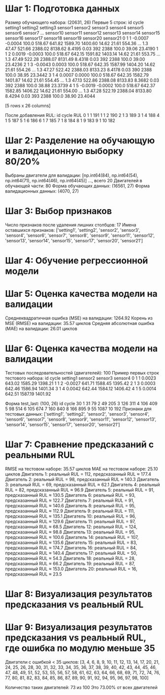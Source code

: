 # Шаг 1: Подготовка данных
Размер обучающего набора: (20631, 26)
Первые 5 строк:
   id  cycle  setting1  setting2  setting3  sensor1  sensor2  sensor3  sensor4  sensor5  sensor6  sensor7  ...  sensor10  sensor11  sensor12  sensor13  sensor14  sensor15  sensor16  sensor17  sensor18  sensor19  sensor20  sensor21
0   1      1   -0.0007   -0.0004     100.0   518.67   641.82  1589.70  1400.60    14.62    21.61   554.36  ...       1.3     47.47    521.66   2388.02   8138.62    8.4195      0.03       392      2388     100.0     39.06   23.4190
1   1      2    0.0019   -0.0003     100.0   518.67   642.15  1591.82  1403.14    14.62    21.61   553.75  ...       1.3     47.49    522.28   2388.07   8131.49    8.4318      0.03       392      2388     100.0     39.00   23.4236
2   1      3   -0.0043    0.0003     100.0   518.67   642.35  1587.99  1404.20    14.62    21.61   554.26  ...       1.3     47.27    522.42   2388.03   8133.23    8.4178      0.03       390      2388     100.0     38.95   23.3442
3   1      4    0.0007    0.0000     100.0   518.67   642.35  1582.79  1401.87    14.62    21.61   554.45  ...       1.3     47.13    522.86   2388.08   8133.83    8.3682      0.03       392      2388     100.0     38.88   23.3739
4   1      5   -0.0019   -0.0002     100.0   518.67   642.37  1582.85  1406.22    14.62    21.61   554.00  ...       1.3     47.28    522.19   2388.04   8133.80    8.4294      0.03       393      2388     100.0     38.90   23.4044

[5 rows x 26 columns]

После добавления RUL:
   id  cycle  RUL
0   1      1  191
1   1      2  190
2   1      3  189
3   1      4  188
4   1      5  187
5   1      6  186
6   1      7  185
7   1      8  184
8   1      9  183
9   1     10  182

# Шаг 2: Разделение на обучающую и валидационную выборку 80/20%
Выбраны двигатели для валидации: [np.int64(84), np.int64(54), np.int64(71), np.int64(46), np.int64(45)] ..., всего 20
Двигателей в обучающей части: 80
Форма обучающих данных: (16561, 27)
Форма валидационных данных: (4070, 27)

# Шаг 3: Выбор признаков
Число признаков после удаления лишних столбцов: 17
Имена оставшихся признаков: ['setting1', 'setting2', 'sensor2', 'sensor3', 'sensor4', 'sensor6', 'sensor7', 'sensor8', 'sensor9', 'sensor11', 'sensor12', 'sensor13', 'sensor14', 'sensor15', 'sensor17', 'sensor20', 'sensor21']

# Шаг 4: Обучение регрессионной модели

# Шаг 5: Оценка качества модели на валидации
Среднеквадратичная ошибка (MSE) на валидации: 1264.92
Корень из MSE (RMSE) на валидации: 35.57 циклов
Средняя абсолютная ошибка (MAE) на валидации: 26.01 циклов

# Шаг 6: Оценка качества модели на валидации
Тестовых последовательностей (двигателей): 100
Пример первых строк тестового набора:
   id  cycle  setting1  sensor2  sensor3  sensor4
0   1      1    0.0023   643.02  1585.29  1398.21
1   1      2   -0.0027   641.71  1588.45  1395.42
2   1      3    0.0003   642.46  1586.94  1401.34
3   1      4    0.0042   642.44  1584.12  1406.42
4   1      5    0.0014   642.51  1587.19  1401.92

Форма test_last: (100, 26)
      id  cycle
30     1     31
79     2     49
205    3    126
311    4    106
409    5     98
514    6    105
674    7    160
840    8    166
895    9     55
1087  10    192
Признаки для тестовых данных: ['setting1', 'setting2', 'sensor2', 'sensor3', 'sensor4', 'sensor6', 'sensor7', 'sensor8', 'sensor9', 'sensor11', 'sensor12', 'sensor13', 'sensor14', 'sensor15', 'sensor17', 'sensor20', 'sensor21']

# Шаг 7: Сравнение предсказаний с реальными RUL
RMSE на тестовом наборе: 35.57 циклов
MAE на тестовом наборе: 25.10 циклов
Двигатель 1: реальный RUL = 112, предсказанный RUL ≈ 177.4
Двигатель 2: реальный RUL = 98, предсказанный RUL ≈ 140.3
Двигатель 3: реальный RUL = 69, предсказанный RUL ≈ 62.1
Двигатель 4: реальный RUL = 82, предсказанный RUL ≈ 96.9
Двигатель 5: реальный RUL = 91, предсказанный RUL ≈ 130.5
Двигатель 6: реальный RUL = 93, предсказанный RUL ≈ 122.7
Двигатель 7: реальный RUL = 91, предсказанный RUL ≈ 140.6
Двигатель 8: реальный RUL = 95, предсказанный RUL ≈ 112.9
Двигатель 9: реальный RUL = 111, предсказанный RUL ≈ 135.1
Двигатель 10: реальный RUL = 96, предсказанный RUL ≈ 129.6
Двигатель 11: реальный RUL = 97, предсказанный RUL ≈ 68.5
Двигатель 12: реальный RUL = 124, предсказанный RUL ≈ 98.8
Двигатель 13: реальный RUL = 95, предсказанный RUL ≈ 100.6
Двигатель 14: реальный RUL = 107, предсказанный RUL ≈ 135.6
Двигатель 15: реальный RUL = 83, предсказанный RUL ≈ 174.7
Двигатель 16: реальный RUL = 84, предсказанный RUL ≈ 140.4
Двигатель 17: реальный RUL = 50, предсказанный RUL ≈ 54.3
Двигатель 18: реальный RUL = 28, предсказанный RUL ≈ 66.2
Двигатель 19: реальный RUL = 87, предсказанный RUL ≈ 153.0
Двигатель 20: реальный RUL = 16, предсказанный RUL ≈ 23.5

# Шаг 8: Визуализация результатов предсказания vs реальный RUL

# Шаг 9: Визуализация результатов предсказания vs реальный RUL, где ошибка по модулю меньше 35
Двигатели с ошибкой < 35 циклов:
[3, 4, 6, 8, 9, 10, 11, 12, 13, 14, 17, 20, 21, 24, 25, 26, 28, 30, 31, 32, 33, 34, 35, 36, 37, 38, 39, 40, 42, 43, 44, 45, 46, 47, 48, 49, 51, 52, 53, 55, 56, 57, 58, 61, 62, 63, 64, 66, 68, 69, 71, 72, 74, 76, 77, 80, 81, 82, 83, 84, 85, 86, 87, 89, 90, 91, 92, 94, 95, 96, 97, 98, 100]

Количество таких двигателей: 73 из 100
Это 73.00% от всех двигателей

